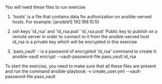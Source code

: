You will need these files to run exercise

1) 'hosts' is a file that contains data for authorization on ansible-served hosts. For example:
[ansible1]
192.168.10.10

2) ssh keys 'id_rsa' and 'id_rsa.pub'
'id_rsa.pub' Public key to publish on a remote server in order to connect to it from the ansible-served host
id_rsa is a private key which will be encrypted in this exercise

3) 'pass_vault' - is a password of encrypted 'id_rsa'
command to create it:
ansible-vault encrypt --vault-password-file pass_vault id_rsa

To start the exercise, you need to make sure that all these files are present and run the command
ansible-playbook -v create_user.yml --vault-password-file pass_vault






